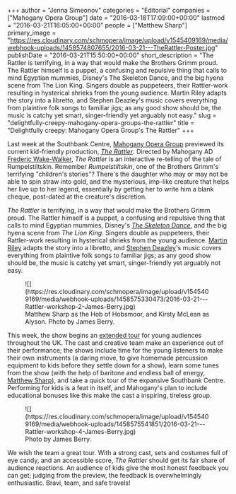+++
author = "Jenna Simeonov"
categories = "Editorial"
companies = ["Mahogany Opera Group"]
date = "2016-03-18T17:09:00+00:00"
lastmod = "2016-03-21T16:05:00+00:00"
people = ["Matthew Sharp"]
primary_image = "https://res.cloudinary.com/schmopera/image/upload/v1545409169/media/webhook-uploads/1458574807655/2016-03-21---TheRattler-Poster.jpg"
publishDate = "2016-03-21T15:50:00+00:00"
short_description = "The Rattler is terrifying, in a way that would make the Brothers Grimm proud. The Rattler himself is a puppet, a confusing and repulsive thing that calls to mind Egyptian mummies, Disney&#039;s The Skeleton Dance, and the big hyena scene from The Lion King. Singers double as puppeteers, their Rattler-work resulting in hysterical shrieks from the young audience. Martin Riley adapts the story into a libretto, and Stephen Deazley&#039;s music covers everything from plaintive folk songs to familiar jigs; as any good show should be, the music is catchy yet smart, singer-friendly yet arguably not easy."
slug = "delightfully-creepy-mahogany-opera-groups-the-rattler"
title = "Delightfully creepy: Mahogany Opera Group&#039;s The Rattler"
+++

Last week at the Southbank Centre, [Mahogany Opera Group](/scene/companies/mahogany-opera-group/) previewed its current kid-friendly production, [*The Rattler*](http://www.mahoganyoperagroup.co.uk/productions/the-rattler/). Directed by Mahogany AD [Frederic Wake-Walker](http://www.mahoganyoperagroup.co.uk/productions/the-rattler/company/frederic-wake-walker/), *The Rattler* is an interactive re-telling of the tale of Rumpelstiltskin. Remember *Rumpelstiltskin*, one of the Brothers Grimm's terrifying "children's stories"? There's the daughter who may or may not be able to spin straw into gold, and the mysterious, imp-like creature that helps her live up to her legend, essentially by getting her to write him a blank cheque, post-dated at the creature's discretion.

*The Rattler* is terrifying, in a way that would make the Brothers Grimm proud. The Rattler himself is a puppet, a confusing and repulsive thing that calls to mind Egyptian mummies, Disney's [*The Skeleton Dance*](https://www.youtube.com/watch?v=h03QBNVwX8Q), and the big hyena scene from *The Lion King*. Singers double as puppeteers, their Rattler-work resulting in hysterical shrieks from the young audience. [Martin Riley](http://www.mahoganyoperagroup.co.uk/productions/the-rattler/company/martin-riley/) adapts the story into a libretto, and [Stephen Deazley](http://www.mahoganyoperagroup.co.uk/productions/the-rattler/company/stephen-deazley/)'s music covers everything from plaintive folk songs to familiar jigs; as any good show should be, the music is catchy yet smart, singer-friendly yet arguably not easy.

<figure data-type="image">
![](https://res.cloudinary.com/schmopera/image/upload/v1545409169/media/webhook-uploads/1458575330473/2016-03-21---Rattler-workshop-2-James-Berry.jpg)<figcaption>Matthew Sharp as the Hob of Hobsmoor, and Kirsty McLean as Alyson. Photo by James Berry.</figcaption>
</figure>

This week, the show begins an [extended tour](http://www.mahoganyoperagroup.co.uk/productions/the-rattler/dates-and-tickets/) for young audiences throughout the UK. The cast and creative team make an experience out of their performance; the shows include time for the young listeners to make their own instruments (a daring move, to give homemade percussion equipment to kids before they settle down for a show), learn some tunes from the show (with the help of baritone and endless ball of energy, [Matthew Sharp](http://www.mahoganyoperagroup.co.uk/productions/the-rattler/company/matthew-sharp/)), and take a quick tour of the expansive Southbank Centre. Performing for kids is a feat in itself, and Mahogany's plan to include educational bonuses like this make the cast a inspiring, tireless group. 

<figure data-type="image">
![](https://res.cloudinary.com/schmopera/image/upload/v1545409169/media/webhook-uploads/1458575541851/2016-03-21---Rattler-workshop-4-James-Berry.jpg)<figcaption>Photo by James Berry.</figcaption>
</figure>

We wish the team a great tour. With a strong cast, sets and costumes full of eye candy, and an accessible score, *The Rattler* should get its fair share of audience reactions. An audience of kids give the most honest feedback you can get; judging from the preview, the feedback is overwhelmingly enthusiastic. Bravi, team, and safe travels!
